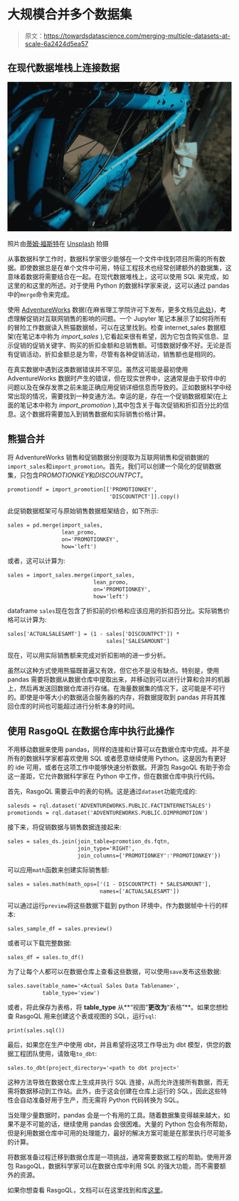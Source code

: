 # 大规模合并多个数据集

> 原文：<https://towardsdatascience.com/merging-multiple-datasets-at-scale-6a2424d5ea57>

## 在现代数据堆栈上连接数据

![](img/cbd3ee17a3314f9d5936077ab8dab63e.png)

照片由[蒂姆·福斯特](https://unsplash.com/@timberfoster?utm_source=medium&utm_medium=referral)在 [Unsplash](https://unsplash.com?utm_source=medium&utm_medium=referral) 拍摄

从事数据科学工作时，数据科学家很少能够在一个文件中找到项目所需的所有数据。即使数据总是在单个文件中可用，特征工程技术也经常创建额外的数据集，这意味着数据将需要结合在一起。在现代数据堆栈上，这可以使用 SQL 来完成，如这里的和这里的所述。对于使用 Python 的数据科学家来说，这可以通过 pandas 中的`merge`命令来完成。

使用 [AdventureWorks](https://github.com/microsoft/sql-server-samples/tree/master/samples/databases/adventure-works) 数据(在麻省理工学院许可下发布，更多文档见[此处](https://docs.microsoft.com/en-us/sql/samples/adventureworks-install-configure?view=sql-server-ver15&tabs=ssms))，考虑理解促销对互联网销售的影响的问题。一个 Jupyter 笔记本展示了如何将所有的冒险工作数据读入熊猫数据帧，可以在这里找到。检查 internet_sales 数据框架(在笔记本中称为 *import_sales* ),它看起来很有希望，因为它包含购买信息、显示促销的促销关键字、购买的折扣金额和总销售额。可惜数据好像不好。无论是否有促销活动，折扣金额总是为零，尽管有各种促销活动，销售额也是相同的。

在真实数据中遇到这类数据错误并不罕见。虽然这可能是最初使用 AdventureWorks 数据时产生的错误，但在现实世界中，这通常是由于软件中的问题以及在保存发票之前未能正确应用促销详细信息而导致的。正如数据科学中经常出现的情况，需要找到一种变通方法。幸运的是，存在一个促销数据框架(在上面的笔记本中称为 *import_promotion* ),其中包含关于每次促销和折扣百分比的信息。这个数据将需要加入到销售数据和实际销售价格计算。

## 熊猫合并

将 AdventureWorks 销售和促销数据分别提取为互联网销售和促销数据的`import_sales`和`import_promotion`。首先，我们可以创建一个简化的促销数据集，只包含*PROMOTIONKEY*和*DISCOUNTPCT*。

```
promotiondf = import_promotion[['PROMOTIONKEY', 
                                'DISCOUNTPCT']].copy()
```

此促销数据框架可与原始销售数据框架结合，如下所示:

```
sales = pd.merge(import_sales, 
                 lean_promo,
                 on='PROMOTIONKEY',
                 how='left')
```

或者，这可以计算为:

```
sales = import_sales.merge(import_sales, 
                           lean_promo,
                           on='PROMOTIONKEY',
                           how='left')
```

dataframe `sales`现在包含了折扣前的价格和应该应用的折扣百分比。实际销售价格可以计算为:

```
sales['ACTUALSALESAMT'] = (1 - sales['DISCOUNTPCT']) *
                               sales['SALESAMOUNT']
```

现在，可以用实际销售额来完成对折扣影响的进一步分析。

虽然以这种方式使用熊猫既普遍又有效，但它也不是没有缺点。特别是，使用 pandas 需要将数据从数据仓库中提取出来，并移动到可以进行计算和合并的机器上，然后再发送回数据仓库进行存储。在海量数据集的情况下，这可能是不可行的。即使是中等大小的数据适合服务器的内存，将数据提取到 pandas 并将其推回仓库的时间也可能超过进行分析本身的时间。

## 使用 RasgoQL 在数据仓库中执行此操作

不用移动数据来使用 pandas，同样的连接和计算可以在数据仓库中完成。并不是所有的数据科学家都喜欢使用 SQL 或者愿意继续使用 Python。这是因为有更好的 ide 可用，或者在这项工作中能够快速分析数据。开源包 RasgoQL 有助于弥合这一差距，它允许数据科学家在 Python 中工作，但在数据仓库中执行代码。

首先，RasgoQL 需要云中的表的句柄。这是通过`dataset`功能完成的:

```
salesds = rql.dataset('ADVENTUREWORKS.PUBLIC.FACTINTERNETSALES')
promotionds = rql.dataset('ADVENTUREWORKS.PUBLIC.DIMPROMOTION')
```

接下来，将促销数据与销售数据连接起来:

```
sales = sales_ds.join(join_table=promotion_ds.fqtn, 
                      join_type='RIGHT',
                      join_columns={'PROMOTIONKEY':'PROMOTIONKEY'})
```

可以应用`math`函数来创建实际销售额:

```
sales = sales.math(math_ops=['(1 - DISCOUNTPCT) * SALESAMOUNT'],
                             names=['ACTUALSALESAMT'])
```

可以通过运行`preview`将这些数据下载到 python 环境中，作为数据帧中十行的样本:

```
sales_sample_df = sales.preview()
```

或者可以下载完整数据:

```
sales_df = sales.to_df()
```

为了让每个人都可以在数据仓库上查看这些数据，可以使用`save`发布这些数据:

```
sales.save(table_name='<Actual Sales Data Tablename>',
           table_type='view')
```

或者，将此保存为表格，将 **table_type** 从**“视图”**更改为**“表格”**。如果您想检查 RasgoQL 用来创建这个表或视图的 SQL，运行`sql`:

```
print(sales.sql())
```

最后，如果您在生产中使用 dbt，并且希望将这项工作导出为 dbt 模型，供您的数据工程团队使用，请致电`to_dbt`:

```
sales.to_dbt(project_directory='<path to dbt project>'
```

这种方法导致在数据仓库上生成并执行 SQL 连接，从而允许连接所有数据，而无需将数据移动到工作站。此外，由于这会创建在仓库上运行的 SQL，因此这些特性会自动准备好用于生产，而无需将 Python 代码转换为 SQL。

当处理少量数据时，pandas 会是一个有用的工具。随着数据集变得越来越大，如果不是不可能的话，继续使用 pandas 会很困难。大量的 Python 包会有所帮助，但是利用数据仓库中可用的处理能力，最好的解决方案可能是在那里执行尽可能多的计算。

将数据准备过程迁移到数据仓库是一项挑战，通常需要数据工程的帮助。使用开源包 RasgoQL，数据科学家可以在数据仓库中利用 SQL 的强大功能，而不需要额外的资源。

如果你想查看 RasgoQL，文档可以在这里找到和库[这里](https://github.com/rasgointelligence/RasgoQL)。